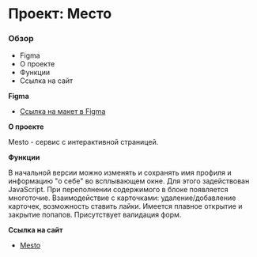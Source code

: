 # Проект: Место

### Обзор

* Figma
* О проекте
* Функции
* Ссылка на сайт

**Figma**

* [Ссылка на макет в Figma](https://www.figma.com/file/2cn9N9jSkmxD84oJik7xL7/JavaScript.-Sprint-4?node-id=0%3A1)

**О проекте**

Mesto - сервис с интерактивной страницей.

**Функции**

В начальной версии можно изменять и сохранять имя профиля и информацию "о себе" во всплывающем окне. Для этого задействован JavaScript.
При переполнении содержимого в блоке появляется многоточие.
Взаимодействие с карточками: удаление/добавление карточек, возможность ставить лайки. Имеется плавное открытие и закрытие попапов.
Присутствует валидация форм.

**Ссылка на сайт**
* [Mesto](https://kameliatta.github.io/mesto/)